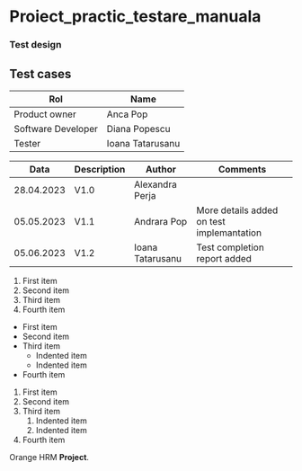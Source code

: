# Proiect_practic_testare_manuala
### Test design 
<h2>Test cases </h2> 

| Rol  | Name  |
|---|---|
| Product owner | Anca Pop |
| Software Developer | Diana Popescu |
| Tester | Ioana Tatarusanu |

| Data  | Description | Author | Comments | 
|---|---|---|---|
| 28.04.2023 | V1.0 | Alexandra Perja | |
| 05.05.2023 | V1.1 | Andrara Pop | More details added on test implemantation |
| 05.06.2023 | V1.2 | Ioana Tatarusanu | Test completion report added |

1. First item
2. Second item
3. Third item
4. Fourth item

- First item
- Second item
- Third item
    - Indented item
    - Indented item
- Fourth item

1. First item
2. Second item
3. Third item
    1. Indented item
    2. Indented item
4. Fourth item

Orange HRM **Project**.
